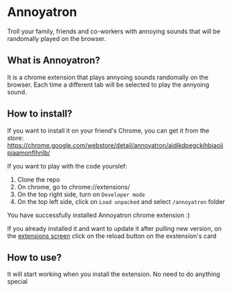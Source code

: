 # Annoyatron

Troll your family, friends and co-workers with annoying sounds that will be randomally played on the browser.

## What is Annoyatron?

It is a chrome extension that plays annyoing sounds randomally on the browser. Each time a different tab will be selected to play the annyoing sound.

## How to install?

If you want to install it on your friend's Chrome, you can get it from the store: https://chrome.google.com/webstore/detail/annoyatron/aidikdpegckihbiaoiipjaamonflhnlb/

If you want to play with the code yourslef:

1. Clone the repo
2. On chrome, go to chrome://extensions/
3. On the top right side, turn on `Developer mode`
4. On the top left side, click on `Load unpacked` and select `/annoyatron` folder

You have successfully installed Annoyatron chrome extension :)

If you already installed it and want to update it after pulling new version, on the [extensions screen](chrome://extensions) click on the reload button on the exstension's card

## How to use?

It will start working when you install the extension. No need to do anything special

